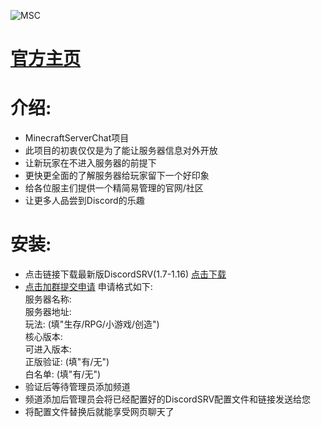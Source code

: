 ![MSC](https://ftp.bmp.ovh/imgs/2020/08/3565a01a366bbc44.png "MinecraftServerChat")  
# [**官方主页**](https://discord.gg/fSWTMj7)  
# 介绍:  
* MinecraftServerChat项目  
* 此项目的初衷仅仅是为了能让服务器信息对外开放  
* 让新玩家在不进入服务器的前提下  
* 更快更全面的了解服务器给玩家留下一个好印象  
* 给各位服主们提供一个精简易管理的官网/社区  
* 让更多人品尝到Discord的乐趣
# 安装:
* 点击链接下载最新版DiscordSRV(1.7-1.16) [点击下载](https://www.spigotmc.org/resources/discordsrv.18494/download?version=342961)  
* [点击加群提交申请](https://qm.qq.com/cgi-bin/qm/qr?k=9RUcAdkDc_KlwnLHS7sI_RJo3CzWlcE1&jump_from=webapi) 申请格式如下:   
    服务器名称:  
    服务器地址:  
    玩法:  (填"生存/RPG/小游戏/创造")  
    核心版本:  
    可进入版本:  
    正版验证:  (填"有/无")  
    白名单:   (填"有/无")  
* 验证后等待管理员添加频道
* 频道添加后管理员会将已经配置好的DiscordSRV配置文件和链接发送给您
* 将配置文件替换后就能享受网页聊天了  
